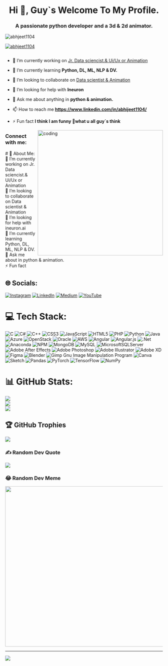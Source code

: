 <h1 align="center">Hi 👋, Guy`s Welcome To My Profile.</h1>
<h3 align="center">A passionate python developer and a 3d & 2d animator.</h3>

<p align="left"> <img src="https://komarev.com/ghpvc/?username=abhjeet1104&label=Profile%20views&color=0e75b6&style=flat" alt="abhjeet1104" /> </p>

<p align="left"> <a href="https://github.com/ryo-ma/github-profile-trophy"><img src="https://github-profile-trophy.vercel.app/?username=abhjeet1104" alt="abhjeet1104" /></a> </p>

<p align="left"> <a href="https://twitter.com/" target="blank"><img src="https://img.shields.io/twitter/follow/?logo=twitter&style=for-the-badge" alt="" /></a> </p>

- 🔭 I’m currently working on [Jr. Data sciencist.& Ui/Ux or Animation](https://github.com/abhjeet1104/movie-project-live)

- 🌱 I’m currently learning **Python, DL, ML, NLP & DV.**

- 👯 I’m looking to collaborate on [Data scientist & Animation](https://github.com/abhjeet1104/all-project-work)

- 🤝 I’m looking for help with **Ineuron**

- 💬 Ask me about anything in **python & animation.**

- 📫 How to reach me **https://www.linkedin.com/in/abhijeet1104/**

- ⚡ Fun fact **I think I am funny 🫣what u all guy`s think**
<img align="right" alt="coding" width="400" src="https://cdn.dribbble.com/users/1059583/screenshots/4171367/coding-freak.gif">
<h3 align="left">Connect with me:</h3>
<p align="left">
# 💫 About Me:
🔭 I’m currently working on  Jr. Data sciencist.& Ui/Ux or Animation<br>👯 I’m looking to collaborate on Data scientist & Animation<br>🤝 I’m looking for help with ineuron.ai<br>🌱 I’m currently learning Python, DL, ML, NLP & DV.<br>💬 Ask me about in python &  animation.<br>⚡ Fun fact 


## 🌐 Socials:
[![Instagram](https://img.shields.io/badge/Instagram-%23E4405F.svg?logo=Instagram&logoColor=white)](https://instagram.com/@animator_abhijeet) [![LinkedIn](https://img.shields.io/badge/LinkedIn-%230077B5.svg?logo=linkedin&logoColor=white)](https://linkedin.com/in/@abhijeet1104) [![Medium](https://img.shields.io/badge/Medium-12100E?logo=medium&logoColor=white)](https://medium.com/@@abhijeetsinghoberoi1104) [![YouTube](https://img.shields.io/badge/YouTube-%23FF0000.svg?logo=YouTube&logoColor=white)](https://youtube.com/@itsabhijeet114) 

# 💻 Tech Stack:
![C](https://img.shields.io/badge/c-%2300599C.svg?style=plastic&logo=c&logoColor=white) ![C#](https://img.shields.io/badge/c%23-%23239120.svg?style=plastic&logo=c-sharp&logoColor=white) ![C++](https://img.shields.io/badge/c++-%2300599C.svg?style=plastic&logo=c%2B%2B&logoColor=white) ![CSS3](https://img.shields.io/badge/css3-%231572B6.svg?style=plastic&logo=css3&logoColor=white) ![JavaScript](https://img.shields.io/badge/javascript-%23323330.svg?style=plastic&logo=javascript&logoColor=%23F7DF1E) ![HTML5](https://img.shields.io/badge/html5-%23E34F26.svg?style=plastic&logo=html5&logoColor=white) ![PHP](https://img.shields.io/badge/php-%23777BB4.svg?style=plastic&logo=php&logoColor=white) ![Python](https://img.shields.io/badge/python-3670A0?style=plastic&logo=python&logoColor=ffdd54) ![Java](https://img.shields.io/badge/java-%23ED8B00.svg?style=plastic&logo=java&logoColor=white) ![Azure](https://img.shields.io/badge/azure-%230072C6.svg?style=plastic&logo=azure-devops&logoColor=white) ![OpenStack](https://img.shields.io/badge/Openstack-%23f01742.svg?style=plastic&logo=openstack&logoColor=white) ![Oracle](https://img.shields.io/badge/Oracle-F80000?style=plastic&logo=oracle&logoColor=white) ![AWS](https://img.shields.io/badge/AWS-%23FF9900.svg?style=plastic&logo=amazon-aws&logoColor=white) ![Angular](https://img.shields.io/badge/angular-%23DD0031.svg?style=plastic&logo=angular&logoColor=white) ![Angular.js](https://img.shields.io/badge/angular.js-%23E23237.svg?style=plastic&logo=angularjs&logoColor=white) ![.Net](https://img.shields.io/badge/.NET-5C2D91?style=plastic&logo=.net&logoColor=white) ![Anaconda](https://img.shields.io/badge/Anaconda-%2344A833.svg?style=plastic&logo=anaconda&logoColor=white) ![NPM](https://img.shields.io/badge/NPM-%23000000.svg?style=plastic&logo=npm&logoColor=white) ![MongoDB](https://img.shields.io/badge/MongoDB-%234ea94b.svg?style=plastic&logo=mongodb&logoColor=white) ![MySQL](https://img.shields.io/badge/mysql-%2300f.svg?style=plastic&logo=mysql&logoColor=white) ![MicrosoftSQLServer](https://img.shields.io/badge/Microsoft%20SQL%20Sever-CC2927?style=plastic&logo=microsoft%20sql%20server&logoColor=white) ![Adobe After Effects](https://img.shields.io/badge/Adobe%20After%20Effects-9999FF.svg?style=plastic&logo=Adobe%20After%20Effects&logoColor=white) ![Adobe Photoshop](https://img.shields.io/badge/adobephotoshop-%2331A8FF.svg?style=plastic&logo=adobephotoshop&logoColor=white) ![Adobe Illustrator](https://img.shields.io/badge/adobeillustrator-%23FF9A00.svg?style=plastic&logo=adobeillustrator&logoColor=white) ![Adobe XD](https://img.shields.io/badge/Adobe%20XD-470137?style=plastic&logo=Adobe%20XD&logoColor=#FF61F6) 	![Figma](https://img.shields.io/badge/figma-%23F24E1E.svg?style=plastic&logo=figma&logoColor=white) ![Blender](https://img.shields.io/badge/blender-%23F5792A.svg?style=plastic&logo=blender&logoColor=white) ![Gimp Gnu Image Manipulation Program](https://img.shields.io/badge/Gimp-657D8B?style=plastic&logo=gimp&logoColor=FFFFFF) ![Canva](https://img.shields.io/badge/Canva-%2300C4CC.svg?style=plastic&logo=Canva&logoColor=white) ![Sketch](https://img.shields.io/badge/Sketch-FFB387?style=plastic&logo=sketch&logoColor=black) ![Pandas](https://img.shields.io/badge/pandas-%23150458.svg?style=plastic&logo=pandas&logoColor=white) ![PyTorch](https://img.shields.io/badge/PyTorch-%23EE4C2C.svg?style=plastic&logo=PyTorch&logoColor=white) ![TensorFlow](https://img.shields.io/badge/TensorFlow-%23FF6F00.svg?style=plastic&logo=TensorFlow&logoColor=white) ![NumPy](https://img.shields.io/badge/numpy-%23013243.svg?style=plastic&logo=numpy&logoColor=white)
# 📊 GitHub Stats:
![](https://github-readme-stats.vercel.app/api?username=abhjeet1104&theme=dark&hide_border=true&include_all_commits=true&count_private=true)<br/>
![](https://github-readme-streak-stats.herokuapp.com/?user=abhjeet1104&theme=dark&hide_border=true)<br/>
![](https://github-readme-stats.vercel.app/api/top-langs/?username=abhjeet1104&theme=dark&hide_border=true&include_all_commits=true&count_private=true&layout=compact)

## 🏆 GitHub Trophies
![](https://github-profile-trophy.vercel.app/?username=abhjeet1104&theme=matrix&no-frame=true&no-bg=true&margin-w=4)

### ✍️ Random Dev Quote
![](https://quotes-github-readme.vercel.app/api?type=horizontal&theme=dark)

### 😂 Random Dev Meme
<img src="https://random-memer.herokuapp.com/" width="512px"/>

---
[![](https://visitcount.itsvg.in/api?id=abhjeet1104&icon=1&color=12)](https://visitcount.itsvg.in)

<!-- Proudly created with GPRM ( https://gprm.itsvg.in ) -->
